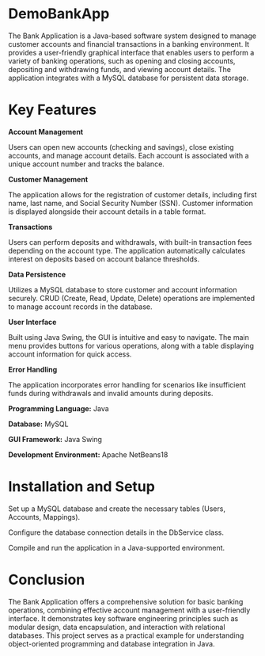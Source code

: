 # DemoBankApp
The Bank Application is a Java-based software system designed to manage customer accounts and financial transactions in a banking environment. 
It provides a user-friendly graphical interface that enables users to perform a variety of banking operations, such as opening and closing accounts, depositing and withdrawing funds, and viewing account details. 
The application integrates with a MySQL database for persistent data storage.

# Key Features

**Account Management**

Users can open new accounts (checking and savings), close existing accounts, and manage account details.
Each account is associated with a unique account number and tracks the balance.

**Customer Management**

The application allows for the registration of customer details, including first name, last name, and Social Security Number (SSN).
Customer information is displayed alongside their account details in a table format.

**Transactions**

Users can perform deposits and withdrawals, with built-in transaction fees depending on the account type.
The application automatically calculates interest on deposits based on account balance thresholds.

**Data Persistence**

Utilizes a MySQL database to store customer and account information securely.
CRUD (Create, Read, Update, Delete) operations are implemented to manage account records in the database.

**User Interface**

Built using Java Swing, the GUI is intuitive and easy to navigate.
The main menu provides buttons for various operations, along with a table displaying account information for quick access.

**Error Handling**

The application incorporates error handling for scenarios like insufficient funds during withdrawals and invalid amounts during deposits.

**Programming Language:** Java

**Database:** MySQL

**GUI Framework:** Java Swing

**Development Environment:** Apache NetBeans18

# Installation and Setup

Set up a MySQL database and create the necessary tables (Users, Accounts, Mappings).

Configure the database connection details in the DbService class.

Compile and run the application in a Java-supported environment.

# Conclusion

The Bank Application offers a comprehensive solution for basic banking operations, combining effective account management with a user-friendly interface. It demonstrates key software engineering principles such as modular design, data encapsulation, and interaction with relational databases. This project serves as a practical example for understanding object-oriented programming and database integration in Java.


